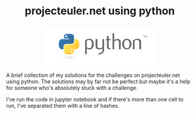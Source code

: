 # <p align="center"> projecteuler.net using python </p>

<p align="center">
<img src="https://github.com/colo1701/holodeck/blob/main/images/python_logo_banner.png" width="300" alt="I should be an image... =( ">
</p>

A brief collection of my solutions for the challenges on projecteuler.net using python.
The solutions may by far not be perfect but maybe it's a help for someone who's absolutely stuck with a challenge. 

I've run the code in jupyter notebook and if there's more than one cell to run, I've separated them with a line of hashes.
